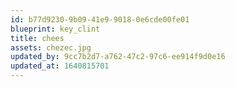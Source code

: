 ```yaml
---
id: b77d9230-9b09-41e9-9018-0e6cde00fe01
blueprint: key_clint
title: chees
assets: chezec.jpg
updated_by: 9cc7b2d7-a762-47c2-97c6-ee914f9d0e16
updated_at: 1640815701
---
```

